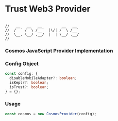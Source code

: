 # Trust Web3 Provider

```

//   __   __   __         __   __
//  /  ` /  \ /__`  |\/| /  \ /__`
//  \__, \__/ .__/  |  | \__/ .__/
//

```

### Cosmos JavaScript Provider Implementation

### Config Object

```typescript
const config: {
  disableMobileAdapter?: boolean;
  isKeplr?: boolean;
  isTrust?: boolean;
} = {};
```

### Usage

```typescript
const cosmos = new CosmosProvider(config);
```
